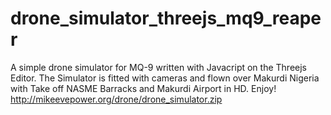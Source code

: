 # drone_simulator_threejs_mq9_reaper
A simple drone simulator for MQ-9 written with Javacript on the Threejs Editor. The Simulator is fitted with cameras and flown over Makurdi Nigeria with Take off NASME Barracks and Makurdi Airport in HD. Enjoy! http://mikeevepower.org/drone/drone_simulator.zip
